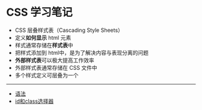 # CSS 学习笔记

- CSS 层叠样式表（Cascading Style Sheets）
- 定义**如何显示** html 元素
- 样式通常存储在**样式表**中
- 把样式添加到 html中，是为了解决内容与表现分离的问题
- **外部样式表**可以极大提高工作效率
- 外部样式表通常存储在 CSS 文件中
- 多个样式定义可层叠为一个

---

- [语法](./1-yufa.md)  
- [id和class选择器](./2-id-class.md)  
